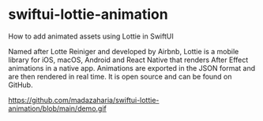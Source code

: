 # swiftui-lottie-animation

How to add animated assets using Lottie in SwiftUI

Named after Lotte Reiniger and developed by Airbnb, Lottie is a mobile library for iOS, macOS, Android and React Native that renders After Effect animations in a native app. 
Animations are exported in the JSON format and are then rendered in real time.
It is open source and can be found on GitHub.


https://github.com/madazaharia/swiftui-lottie-animation/blob/main/demo.gif
